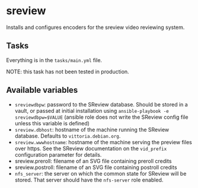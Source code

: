 # sreview

Installs and configures encoders for the sreview video reviewing system.

## Tasks

Everything is in the `tasks/main.yml` file.

NOTE: this task has not been tested in production.

## Available variables

* `sreviewdbpw`: password to the SReview database. Should be stored in a
  vault, or passed at initial installation using `ansible-playbook -e
  sreviewdbpw=$VALUE` (ansible role does not write the SReview config
  file unless this variable is defined)
* `sreview.dbhost`: hostname of the machine running the SReview database.
  Defaults to `vittoria.debian.org`.
* `sreview.wwwhostname`: hostname of the machine serving the preview
  files over https. See the SReview documentation on the `vid_prefix`
  configuration parameter for details.
* sreview.preroll: filename of an SVG file containing preroll credits
* sreview.postroll: filename of an SVG file containing postroll credits
* `nfs_server`: the server on which the common state for SReview will be
  stored. That server should have the `nfs-server` role enabled.
